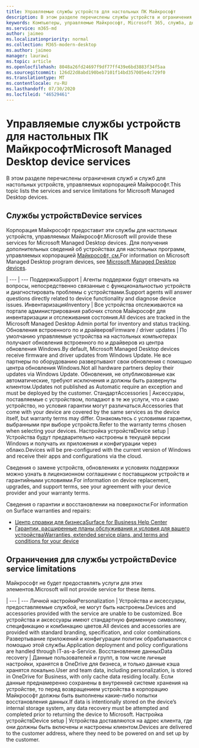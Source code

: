 ```yaml
---
title: Управляемые службы устройств для настольных ПК Майкрософт
description: В этом разделе перечислены службы устройств и ограничения для настольного компьютера, управляемого корпорацией Майкрософт.
keywords: Компьютеры, управляемые Майкрософт, Microsoft 365, служба, документация
ms.service: m365-md
author: jaimeo
ms.localizationpriority: normal
ms.collection: M365-modern-desktop
ms.author: jaimeo
manager: laurawi
ms.topic: article
ms.openlocfilehash: 8048a26fd24697f9df77ff439e6bd3883f34f5aa
ms.sourcegitcommit: 126d22d8abd190beb7101f14bd357005e4c729f0
ms.translationtype: MT
ms.contentlocale: ru-RU
ms.lasthandoff: 07/30/2020
ms.locfileid: "46529461"
---
```

# <a name="microsoft-managed-desktop-device-services"></a><span data-ttu-id="093ad-104">Управляемые службы устройств для настольных ПК Майкрософт</span><span class="sxs-lookup"><span data-stu-id="093ad-104">Microsoft Managed Desktop device services</span></span>

<span data-ttu-id="093ad-105">В этом разделе перечислены ограничения служб и служб для настольных устройств, управляемых корпорацией Майкрософт.</span><span class="sxs-lookup"><span data-stu-id="093ad-105">This topic lists the services and service limitations for Microsoft Managed Desktop devices.</span></span>

## <a name="device-services"></a><span data-ttu-id="093ad-106">Службы устройств</span><span class="sxs-lookup"><span data-stu-id="093ad-106">Device services</span></span>

<span data-ttu-id="093ad-107">Корпорация Майкрософт предоставит эти службы для настольных устройств, управляемых Майкрософт.</span><span class="sxs-lookup"><span data-stu-id="093ad-107">Microsoft will provide these services for Microsoft Managed Desktop devices.</span></span> <span data-ttu-id="093ad-108">Для получения дополнительных сведений об устройствах для настольных программ, управляемых корпорацией [Майкрософт, см.](device-list.md)</span><span class="sxs-lookup"><span data-stu-id="093ad-108">For information on Microsoft Managed Desktop program devices, see [Microsoft Managed Desktop devices](device-list.md).</span></span>

 | 
 --- | ---
<span data-ttu-id="093ad-109">Поддержка</span><span class="sxs-lookup"><span data-stu-id="093ad-109">Support</span></span> | <span data-ttu-id="093ad-110">Агенты поддержки будут отвечать на вопросы, непосредственно связанные с функциональностью устройств и диагностировать проблемы с устройствами.</span><span class="sxs-lookup"><span data-stu-id="093ad-110">Support agents will answer questions directly related to device functionality and diagnose device issues.</span></span>
<span data-ttu-id="093ad-111">Инвентаризация</span><span class="sxs-lookup"><span data-stu-id="093ad-111">Inventory</span></span> | <span data-ttu-id="093ad-112">Все устройства отслеживаются на портале администрирования рабочих столов Майкрософт для инвентаризации и отслеживания состояния.</span><span class="sxs-lookup"><span data-stu-id="093ad-112">All devices are tracked in the Microsoft Managed Desktop Admin portal for inventory and status tracking.</span></span>
<span data-ttu-id="093ad-113">Обновления встроенного по и драйверов</span><span class="sxs-lookup"><span data-stu-id="093ad-113">Firmware / driver updates</span></span> | <span data-ttu-id="093ad-114">По умолчанию управляемые устройства на настольных компьютерах получают обновления встроенного по и драйверов из центра обновления Windows.</span><span class="sxs-lookup"><span data-stu-id="093ad-114">By default, Microsoft Managed Desktop devices receive firmware and driver updates from Windows Update.</span></span> <span data-ttu-id="093ad-115">Не все партнеры по оборудованию развертывают свои обновления с помощью центра обновления Windows.</span><span class="sxs-lookup"><span data-stu-id="093ad-115">Not all hardware partners deploy their updates via Windows Update.</span></span> <span data-ttu-id="093ad-116">Обновления, не опубликованные как автоматические, требуют исключения и должны быть развернуты клиентом.</span><span class="sxs-lookup"><span data-stu-id="093ad-116">Updates not published as Automatic require an exception and must be deployed by the customer.</span></span>
<span data-ttu-id="093ad-117">Стандарт</span><span class="sxs-lookup"><span data-stu-id="093ad-117">Accessories</span></span> | <span data-ttu-id="093ad-118">Аксессуары, поставляемые с устройством, попадают в те же услуги, что и само устройство, но условия гарантии могут различаться.</span><span class="sxs-lookup"><span data-stu-id="093ad-118">Accessories that come with your device are covered by the same services as the device itself, but warranty terms may differ.</span></span> <span data-ttu-id="093ad-119">Ознакомьтесь с условиями гарантии, выбранными при выборе устройств.</span><span class="sxs-lookup"><span data-stu-id="093ad-119">Refer to the warranty terms chosen when selecting your devices.</span></span> 
<span data-ttu-id="093ad-120">Настройка устройств</span><span class="sxs-lookup"><span data-stu-id="093ad-120">Device setup</span></span>    | <span data-ttu-id="093ad-121">Устройства будут предварительно настроены в текущей версии Windows и получать их приложения и конфигурации через облако.</span><span class="sxs-lookup"><span data-stu-id="093ad-121">Devices will be pre-configured with the current version of Windows and receive their apps and configurations via the cloud.</span></span> 

<span data-ttu-id="093ad-122">Сведения о замене устройств, обновлениях и условиях поддержки можно узнать в лицензионном соглашении с поставщиком устройств и гарантийными условиями.</span><span class="sxs-lookup"><span data-stu-id="093ad-122">For information on device replacement, upgrades, and support terms, see your agreement with your device provider and your warranty terms.</span></span>

<span data-ttu-id="093ad-123">Сведения о гарантии и восстановлении на поверхности:</span><span class="sxs-lookup"><span data-stu-id="093ad-123">For information on Surface warranties and repairs:</span></span>
- [<span data-ttu-id="093ad-124">Центр справки для бизнеса</span><span class="sxs-lookup"><span data-stu-id="093ad-124">Surface for Business Help Center</span></span>](https://support.microsoft.com/hub/4339296/surface-for-business-help)
- [<span data-ttu-id="093ad-125">Гарантии, расширенные планы обслуживания и условия для вашего устройства</span><span class="sxs-lookup"><span data-stu-id="093ad-125">Warranties, extended service plans, and terms and conditions for your device</span></span>](https://support.microsoft.com/help/4040687/info-about-warranties-extended-service-plans-and-terms-conditions)


## <a name="device-service-limitations"></a><span data-ttu-id="093ad-126">Ограничения для службы устройств</span><span class="sxs-lookup"><span data-stu-id="093ad-126">Device service limitations</span></span>

<span data-ttu-id="093ad-127">Майкрософт не будет предоставлять услуги для этих элементов.</span><span class="sxs-lookup"><span data-stu-id="093ad-127">Microsoft will not provide service for these items.</span></span>

 | 
 --- | ---
<span data-ttu-id="093ad-128">Личной настройки</span><span class="sxs-lookup"><span data-stu-id="093ad-128">Personalization</span></span> | <span data-ttu-id="093ad-129">Устройства и аксессуары, предоставляемые службой, не могут быть настроены.</span><span class="sxs-lookup"><span data-stu-id="093ad-129">Devices and accessories provided with the service are unable to be customized.</span></span> <span data-ttu-id="093ad-130">Все устройства и аксессуары имеют стандартную фирменную символику, спецификацию и комбинацию цветов.</span><span class="sxs-lookup"><span data-stu-id="093ad-130">All devices and accessories are provided with standard branding, specification, and color combinations.</span></span> <span data-ttu-id="093ad-131">Развертывание приложений и конфигурации политик обрабатываются с помощью этой службы.</span><span class="sxs-lookup"><span data-stu-id="093ad-131">Application deployment and policy configurations are handled through IT-as-a-Service.</span></span>
<span data-ttu-id="093ad-132">Восстановление данных</span><span class="sxs-lookup"><span data-stu-id="093ad-132">Data recovery</span></span> | <span data-ttu-id="093ad-133">Данные пользователей и групп, в том числе личные настройки, хранятся в OneDrive для бизнеса, и только данные кэша хранятся локально.</span><span class="sxs-lookup"><span data-stu-id="093ad-133">User and team data, including personalization, is stored in OneDrive for Business, with only cache data residing locally.</span></span> <span data-ttu-id="093ad-134">Если данные преднамеренно сохранены в внутренней системе хранения на устройстве, то перед возвращением устройства в корпорацию Майкрософт должны быть выполнены какие-либо попытки восстановления данных.</span><span class="sxs-lookup"><span data-stu-id="093ad-134">If data is intentionally stored on the device’s internal storage system, any data recovery must be attempted and completed prior to returning the device to Microsoft.</span></span>
<span data-ttu-id="093ad-135">Настройка устройств</span><span class="sxs-lookup"><span data-stu-id="093ad-135">Device setup</span></span> | <span data-ttu-id="093ad-136">Устройства доставляются на адрес клиента, где они должны быть включены и настроены клиентом.</span><span class="sxs-lookup"><span data-stu-id="093ad-136">Devices are delivered to the customer address, where they need to be powered on and set up by the customer.</span></span>
